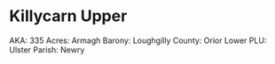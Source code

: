 # Killycarn Upper

AKA: 335
Acres: Armagh
Barony: Loughgilly
County: Orior Lower
PLU: Ulster
Parish: Newry